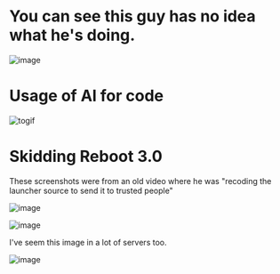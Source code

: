# You can see this guy has no idea what he's doing.
![image](https://github.com/user-attachments/assets/f288d346-1d52-4b24-ac3a-1583bbed939b)


# Usage of AI for code 

![togif](https://github.com/user-attachments/assets/9e28fdda-0034-4168-b783-15fe2055345c)


# Skidding Reboot 3.0 

These screenshots were from an old video where he was "recoding the launcher source to send it to trusted people"

![image](https://github.com/user-attachments/assets/2087fd5c-2319-4883-b908-39f0e753313b)

![image](https://github.com/user-attachments/assets/2a8aeca4-602f-4929-8398-428ff2ad7d10)

I've seem this image in a lot of servers too.

![image](https://github.com/user-attachments/assets/a1489557-17ea-4472-b4d8-59fa6c7ad594)
